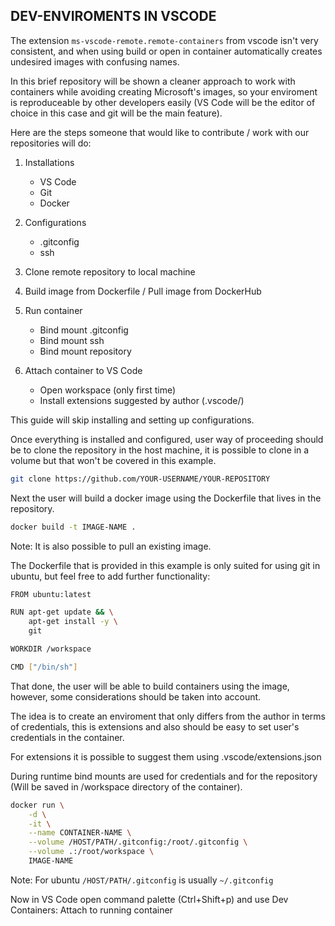 ## DEV-ENVIROMENTS IN VSCODE

The extension `ms-vscode-remote.remote-containers` from vscode isn't very consistent, and  when using build or open in container automatically creates undesired images with confusing names. 

In this brief repository will be shown a cleaner approach to work with containers while avoiding creating Microsoft's images, so your enviroment is reproduceable by other developers easily (VS Code will be the editor of choice in this case and git will be the main feature).

Here are the steps someone that would like to contribute / work with our repositories will do:

1. Installations
    - VS Code
    - Git
    - Docker

2. Configurations
    - .gitconfig
    - ssh

3. Clone remote repository to local machine

4. Build image from Dockerfile / Pull image from DockerHub

5. Run container
    - Bind mount .gitconfig
    - Bind mount ssh
    - Bind mount repository

6. Attach container to VS Code
    - Open workspace (only first time)
    - Install extensions suggested by author (.vscode/)

This guide will skip installing and setting up configurations.

Once everything is installed and configured, user way of proceeding should be to clone the repository in the host machine, it is possible to clone in a volume but that won't be covered in this example.

```bash
git clone https://github.com/YOUR-USERNAME/YOUR-REPOSITORY
```

Next the user will build a docker image using the Dockerfile that lives in the repository.

```bash
docker build -t IMAGE-NAME .
```

Note: It is also possible to pull an existing image. 

The Dockerfile that is provided in this example is only suited for using git in ubuntu, but feel free to add further functionality:

```bash
FROM ubuntu:latest

RUN apt-get update && \
    apt-get install -y \
    git

WORKDIR /workspace

CMD ["/bin/sh"]

```

That done, the user will be able to build containers using the image, however, some considerations should be taken into account.

The idea is to create an enviroment that only differs from the author in terms of credentials, this is extensions and also should be easy to set user's credentials in the container.

For extensions it is possible to suggest them using .vscode/extensions.json

During runtime bind mounts are used for credentials and for the repository (Will be saved in /workspace directory of the container).

```bash
docker run \
    -d \
    -it \
    --name CONTAINER-NAME \
    --volume /HOST/PATH/.gitconfig:/root/.gitconfig \
    --volume .:/root/workspace \
    IMAGE-NAME
```

Note: For ubuntu `/HOST/PATH/.gitconfig` is usually `~/.gitconfig`

Now in VS Code open command palette (Ctrl+Shift+p) and use Dev Containers: Attach to running container
